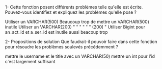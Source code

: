 1- Cette fonction posent différents problèmes telle qu'elle est écrite.
   Pouvez-vous identifiez et expliquez les problèmes qu'elle pose ?
   
   Utiliser un VARCHAR(500) Beaucoup trop de mettre un VARCHAR(500) inutile
   Utiliser un VARCHAR(200)    "       "   "   "     "      " (200)    "
   Utiliser Bigint pour an_act_id et a_ser_id est inutile aussi beacoup trop

2- Propositions de solution
   Que faudrait-il pouvoir faire dans cette fonction pour résoudre les problèmes soulevés précédemment ?

   mettre le username et le title avec un VARCHAR(50)
   mettre un int pour l'id c'est largement suffisant

